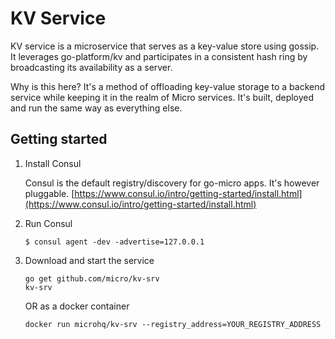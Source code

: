 # KV Service

KV service is a microservice that serves as a key-value store using gossip. It leverages go-platform/kv 
and participates in a consistent hash ring by broadcasting its availability as a server. 

Why is this here? It's a method of offloading key-value storage to a backend service while keeping it 
in the realm of Micro services. It's built, deployed and run the same way as everything else.


## Getting started

1. Install Consul

	Consul is the default registry/discovery for go-micro apps. It's however pluggable.
	[https://www.consul.io/intro/getting-started/install.html](https://www.consul.io/intro/getting-started/install.html)

2. Run Consul
	```
	$ consul agent -dev -advertise=127.0.0.1
	```

3. Download and start the service

	```shell
	go get github.com/micro/kv-srv
	kv-srv
	```

	OR as a docker container

	```shell
	docker run microhq/kv-srv --registry_address=YOUR_REGISTRY_ADDRESS
	```

